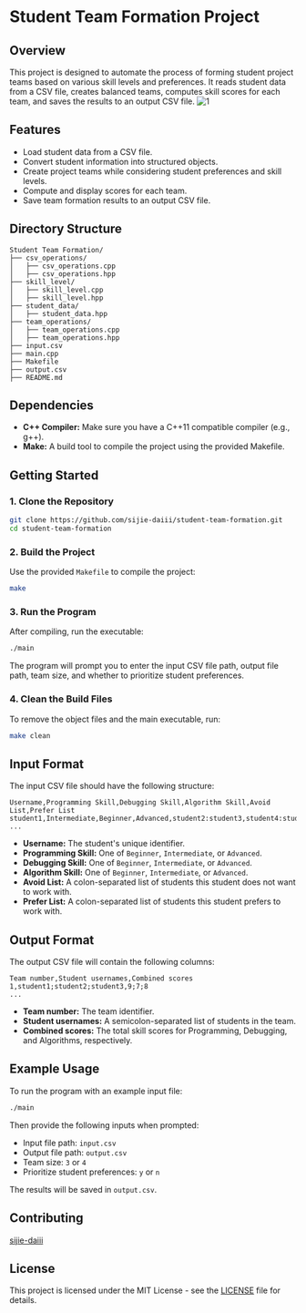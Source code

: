# Student Team Formation Project

## Overview

This project is designed to automate the process of forming student project teams based on various skill levels and preferences. It reads student data from a CSV file, creates balanced teams, computes skill scores for each team, and saves the results to an output CSV file.
![1](https://github.com/user-attachments/assets/094f6ac3-a435-43c5-8fb7-19d18d16867b)

## Features

- Load student data from a CSV file.
- Convert student information into structured objects.
- Create project teams while considering student preferences and skill levels.
- Compute and display scores for each team.
- Save team formation results to an output CSV file.

## Directory Structure

```
Student Team Formation/
├── csv_operations/
│   ├── csv_operations.cpp
│   ├── csv_operations.hpp
├── skill_level/
│   ├── skill_level.cpp
│   ├── skill_level.hpp
├── student_data/
│   ├── student_data.hpp
├── team_operations/
│   ├── team_operations.cpp
│   ├── team_operations.hpp
├── input.csv
├── main.cpp
├── Makefile
├── output.csv
├── README.md
```

## Dependencies

- **C++ Compiler:** Make sure you have a C++11 compatible compiler (e.g., g++).
- **Make:** A build tool to compile the project using the provided Makefile.

## Getting Started

### 1. Clone the Repository

```bash
git clone https://github.com/sijie-daiii/student-team-formation.git
cd student-team-formation
```

### 2. Build the Project

Use the provided `Makefile` to compile the project:

```bash
make
```

### 3. Run the Program

After compiling, run the executable:

```bash
./main
```

The program will prompt you to enter the input CSV file path, output file path, team size, and whether to prioritize student preferences.

### 4. Clean the Build Files

To remove the object files and the main executable, run:

```bash
make clean
```

## Input Format

The input CSV file should have the following structure:

```
Username,Programming Skill,Debugging Skill,Algorithm Skill,Avoid List,Prefer List
student1,Intermediate,Beginner,Advanced,student2:student3,student4:student5
...
```

- **Username:** The student's unique identifier.
- **Programming Skill:** One of `Beginner`, `Intermediate`, or `Advanced`.
- **Debugging Skill:** One of `Beginner`, `Intermediate`, or `Advanced`.
- **Algorithm Skill:** One of `Beginner`, `Intermediate`, or `Advanced`.
- **Avoid List:** A colon-separated list of students this student does not want to work with.
- **Prefer List:** A colon-separated list of students this student prefers to work with.

## Output Format

The output CSV file will contain the following columns:

```
Team number,Student usernames,Combined scores
1,student1;student2;student3,9;7;8
...
```

- **Team number:** The team identifier.
- **Student usernames:** A semicolon-separated list of students in the team.
- **Combined scores:** The total skill scores for Programming, Debugging, and Algorithms, respectively.

## Example Usage

To run the program with an example input file:

```bash
./main
```

Then provide the following inputs when prompted:

- Input file path: `input.csv`
- Output file path: `output.csv`
- Team size: `3` or `4`
- Prioritize student preferences: `y` or `n`

The results will be saved in `output.csv`.

## Contributing

[sijie-daiii](https://github.com/sijie-daiii)
## License

This project is licensed under the MIT License - see the [LICENSE](LICENSE) file for details.
